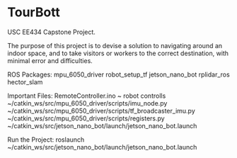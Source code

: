 # TourBott
USC EE434 Capstone Project. 

The purpose of this project is to devise a solution to navigating around an indoor space, and to take visitors or workers to the correct destination, with minimal error and difficulties. 


ROS Packages:
mpu_6050_driver
robot_setup_tf
jetson_nano_bot
rplidar_ros 
hector_slam 

Important Files:
RemoteController.ino ~ robot controlls
~/catkin_ws/src/mpu_6050_driver/scripts/imu_node.py
~/catkin_ws/src/mpu_6050_driver/scripts/tf_broadcaster_imu.py
~/catkin_ws/src/mpu_6050_driver/scripts/registers.py
~/catkin_ws/src/jetson_nano_bot/launch/jetson_nano_bot.launch



Run the Project:
roslaunch ~/catkin_ws/src/jetson_nano_bot/launch/jetson_nano_bot.launch
